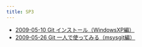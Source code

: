 ```yaml
---
title: SP3
---
```



- [2009-05-10 Git インストール（WindowsXP編）](./../../../../../d/2009/05/10/Git_インストール（WindowsXP編）.md)
- [2009-05-26 Git 一人で使ってみる（msysgit編）](./../../../../../d/2009/05/26/Git_一人で使ってみる（msysgit編）.md)




